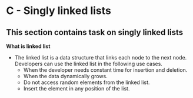 # C - Singly linked lists
## This section contains task on singly linked lists

**What is linked list**
- The linked list is a data structure that links each node to the next node. Developers can use the linked list in the following use cases.
	- When the developer needs constant time for insertion and deletion.
    - When the data dynamically grows.
    - Do not access random elements from the linked list.
    - Insert the element in any position of the list.

